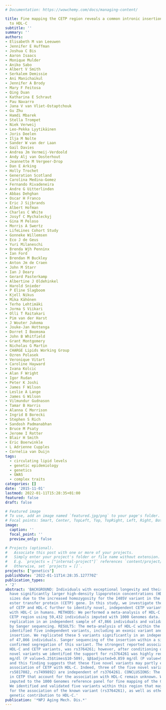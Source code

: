 ```yaml
---
# Documentation: https://wowchemy.com/docs/managing-content/

title: Fine mapping the CETP region reveals a common intronic insertion associated
  to HDL-C
subtitle: ''
summary: ''
authors:
- Elisabeth M van Leeuwen
- Jennifer E Huffman
- Joshua C Bis
- Aaron Isaacs
- Monique Mulder
- Aniko Sabo
- Albert V Smith
- Serkalem Demissie
- Ani Manichaikul
- Jennifer A Brody
- Mary F Feitosa
- Qing Duan
- Katharina E Schraut
- Pau Navarro
- Jana V van Vliet-Ostaptchouk
- Gu Zhu
- Hamdi Mbarek
- Stella Trompet
- Niek Verweij
- Leo-Pekka Lyytikäinen
- Joris Deelen
- Ilja M Nolte
- Sander W van der Laan
- Gail Davies
- Andrea Jm Vermeij-Verdoold
- Andy Alj van Oosterhout
- Jeannette M Vergeer-Drop
- Dan E Arking
- Holly Trochet
- Generation Scotland
- Carolina Medina-Gomez
- Fernando Rivadeneira
- Andre G Uitterlinden
- Abbas Dehghan
- Oscar H Franco
- Eric J Sijbrands
- Albert Hofman
- Charles C White
- Josyf C Mychaleckyj
- Gina M Peloso
- Morris A Swertz
- LifeLines Cohort Study
- Gonneke Willemsen
- Eco J de Geus
- Yuri Milaneschi
- Brenda Wjh Penninx
- Ian Ford
- Brendan M Buckley
- Anton Jm de Craen
- John M Starr
- Ian J Deary
- Gerard Pasterkamp
- Albertine J Oldehinkel
- Harold Snieder
- P Eline Slagboom
- Kjell Nikus
- Mika Kähönen
- Terho Lehtimäki
- Jorma S Viikari
- Olli T Raitakari
- Pim van der Harst
- J Wouter Jukema
- Jouke-Jan Hottenga
- Dorret I Boomsma
- John B Whitfield
- Grant Montgomery
- Nicholas G Martin
- CHARGE Lipids Working Group
- Ozren Polasek
- Veronique Vitart
- Caroline Hayward
- Ivana Kolcic
- Alan F Wright
- Igor Rudan
- Peter K Joshi
- James F Wilson
- Leslie A Lange
- James G Wilson
- Vilmundur Gudnason
- Tamar B Harris
- Alanna C Morrison
- Ingrid B Borecki
- Stephen S Rich
- Sandosh Padmanabhan
- Bruce M Psaty
- Jerome I Rotter
- Blair H Smith
- Eric Boerwinkle
- L Adrienne Cupples
- Cornelia van Duijn
tags:
  - circulating lipid levels
  - genetic epidemiology
  - genetics
  - GWAS
  - complex traits
categories: []
date: '2015-11-01'
lastmod: 2022-01-11T15:28:35+01:00
featured: false
draft: false

# Featured image
# To use, add an image named `featured.jpg/png` to your page's folder.
# Focal points: Smart, Center, TopLeft, Top, TopRight, Left, Right, BottomLeft, Bottom, BottomRight.
image:
  caption: ''
  focal_point: ''
  preview_only: false

# Projects (optional).
#   Associate this post with one or more of your projects.
#   Simply enter your project's folder or file name without extension.
#   E.g. `projects = ["internal-project"]` references `content/project/deep-learning/index.md`.
#   Otherwise, set `projects = []`.
projects: ["genetics"]
publishDate: '2022-01-11T14:28:35.127770Z'
publication_types:
- '2'
abstract: 'BACKGROUND: Individuals with exceptional longevity and their offspring
  have significantly larger high-density lipoprotein concentrations (HDL-C) particle
  sizes due to the increased homozygosity for the I405V variant in the cholesteryl
  ester transfer protein (CETP) gene. In this study, we investigate the association
  of CETP and HDL-C further to identify novel, independent CETP variants associated
  with HDL-C in humans. METHODS: We performed a meta-analysis of HDL-C within the
  CETP region using 59,432 individuals imputed with 1000 Genomes data. We performed
  replication in an independent sample of 47,866 individuals and validation was done
  by Sanger sequencing. RESULTS: The meta-analysis of HDL-C within the CETP region
  identified five independent variants, including an exonic variant and a common intronic
  insertion. We replicated these 5 variants significantly in an independent sample
  of 47,866 individuals. Sanger sequencing of the insertion within a single family
  confirmed segregation of this variant. The strongest reported association between
  HDL-C and CETP variants, was rs3764261; however, after conditioning on the five
  novel variants we identified the support for rs3764261 was highly reduced ($β$unadjusted=3.179
  mg/dl (P value=5.25$times$10-509), $β$adjusted=0.859 mg/dl (P value=9.51$times$10-25)),
  and this finding suggests that these five novel variants may partly explain the
  association of CETP with HDL-C. Indeed, three of the five novel variants (rs34065661,
  rs5817082, rs7499892) are independent of rs3764261. CONCLUSIONS: The causal variants
  in CETP that account for the association with HDL-C remain unknown. We used studies
  imputed to the 1000 Genomes reference panel for fine mapping of the CETP region.
  We identified and validated five variants within this region that may partly account
  for the association of the known variant (rs3764261), as well as other sources of
  genetic contribution to HDL-C.'
publication: '*NPJ Aging Mech. Dis.*'
---
```

